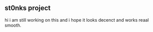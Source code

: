## st0nks project

hi i am still working on this and i hope it looks decenct and works reaal smooth.